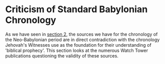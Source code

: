 # Criticism of Standard Babylonian Chronology

As we have seen in [section 2](../../standard/standard.md), the sources we have for the chronology of the Neo-Babylonian
period are in direct contradiction with the chronology Jehovah's Witnesses use as the foundation for their understanding
of 'biblical prophecy'. This section looks at the numerous Watch Tower publications questioning the validity of these
sources.
